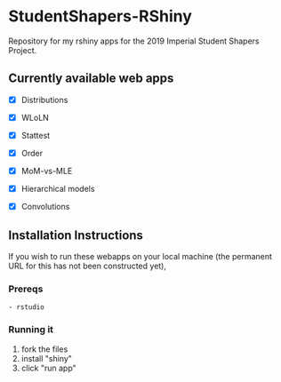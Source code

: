 # StudentShapers-RShiny
Repository for my rshiny apps for the 2019 Imperial Student Shapers Project.



## Currently available web apps

 - [x] Distributions
 - [x] WLoLN
 - [x] Stattest
 - [x] Order
 - [x] MoM-vs-MLE
 - [x] Hierarchical models
 - [x] Convolutions


## Installation Instructions

If you wish to run these webapps on your local machine (the permanent URL for this has not been constructed yet), 

### Prereqs
    - rstudio

### Running it
1. fork the files
2. install "shiny"
3. click "run app"

